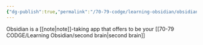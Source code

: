 ```yaml
---
{"dg-publish":true,"permalink":"/70-79-codge/learning-obsidian/obsidian/","created":"","updated":""}
---
```


Obsidian is a [[note\|note]]-taking app that offers to be your [[70-79 CODGE/Learning Obsidian/second brain\|second brain]] 